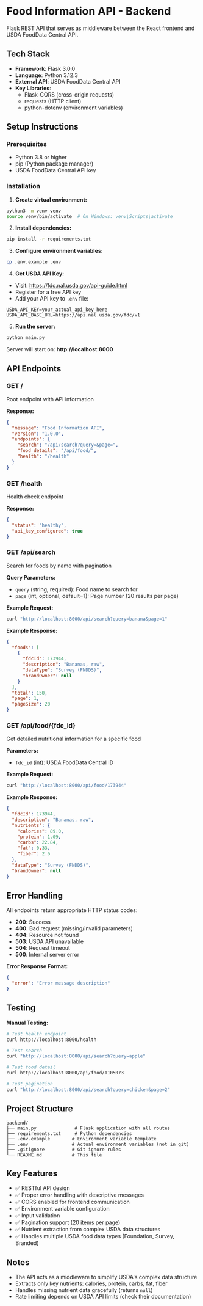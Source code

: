 # Food Information API - Backend

Flask REST API that serves as middleware between the React frontend and USDA FoodData Central API.

## Tech Stack

- **Framework**: Flask 3.0.0
- **Language**: Python 3.12.3
- **External API**: USDA FoodData Central API
- **Key Libraries**:
  - Flask-CORS (cross-origin requests)
  - requests (HTTP client)
  - python-dotenv (environment variables)

## Setup Instructions

### Prerequisites

- Python 3.8 or higher
- pip (Python package manager)
- USDA FoodData Central API key

### Installation

1. **Create virtual environment:**

```bash
python3 -m venv venv
source venv/bin/activate  # On Windows: venv\Scripts\activate
```

2. **Install dependencies:**

```bash
pip install -r requirements.txt
```

3. **Configure environment variables:**

```bash
cp .env.example .env
```

4. **Get USDA API Key:**

- Visit: https://fdc.nal.usda.gov/api-guide.html
- Register for a free API key
- Add your API key to `.env` file:

```
USDA_API_KEY=your_actual_api_key_here
USDA_API_BASE_URL=https://api.nal.usda.gov/fdc/v1
```

5. **Run the server:**

```bash
python main.py
```

Server will start on: **http://localhost:8000**

## API Endpoints

### GET /

Root endpoint with API information

**Response:**

```json
{
  "message": "Food Information API",
  "version": "1.0.0",
  "endpoints": {
    "search": "/api/search?query=&page=",
    "food_details": "/api/food/",
    "health": "/health"
  }
}
```

### GET /health

Health check endpoint

**Response:**

```json
{
  "status": "healthy",
  "api_key_configured": true
}
```

### GET /api/search

Search for foods by name with pagination

**Query Parameters:**

- `query` (string, required): Food name to search for
- `page` (int, optional, default=1): Page number (20 results per page)

**Example Request:**

```bash
curl "http://localhost:8000/api/search?query=banana&page=1"
```

**Example Response:**

```json
{
  "foods": [
    {
      "fdcId": 173944,
      "description": "Bananas, raw",
      "dataType": "Survey (FNDDS)",
      "brandOwner": null
    }
  ],
  "total": 150,
  "page": 1,
  "pageSize": 20
}
```

### GET /api/food/{fdc_id}

Get detailed nutritional information for a specific food

**Parameters:**

- `fdc_id` (int): USDA FoodData Central ID

**Example Request:**

```bash
curl "http://localhost:8000/api/food/173944"
```

**Example Response:**

```json
{
  "fdcId": 173944,
  "description": "Bananas, raw",
  "nutrients": {
    "calories": 89.0,
    "protein": 1.09,
    "carbs": 22.84,
    "fat": 0.33,
    "fiber": 2.6
  },
  "dataType": "Survey (FNDDS)",
  "brandOwner": null
}
```

## Error Handling

All endpoints return appropriate HTTP status codes:

- **200**: Success
- **400**: Bad request (missing/invalid parameters)
- **404**: Resource not found
- **503**: USDA API unavailable
- **504**: Request timeout
- **500**: Internal server error

**Error Response Format:**

```json
{
  "error": "Error message description"
}
```

## Testing

**Manual Testing:**

```bash
# Test health endpoint
curl http://localhost:8000/health

# Test search
curl "http://localhost:8000/api/search?query=apple"

# Test food detail
curl http://localhost:8000/api/food/1105073

# Test pagination
curl "http://localhost:8000/api/search?query=chicken&page=2"
```

## Project Structure

```
backend/
├── main.py              # Flask application with all routes
├── requirements.txt     # Python dependencies
├── .env.example        # Environment variable template
├── .env                # Actual environment variables (not in git)
├── .gitignore          # Git ignore rules
└── README.md           # This file
```

## Key Features

- ✅ RESTful API design
- ✅ Proper error handling with descriptive messages
- ✅ CORS enabled for frontend communication
- ✅ Environment variable configuration
- ✅ Input validation
- ✅ Pagination support (20 items per page)
- ✅ Nutrient extraction from complex USDA data structures
- ✅ Handles multiple USDA food data types (Foundation, Survey, Branded)

## Notes

- The API acts as a middleware to simplify USDA's complex data structure
- Extracts only key nutrients: calories, protein, carbs, fat, fiber
- Handles missing nutrient data gracefully (returns `null`)
- Rate limiting depends on USDA API limits (check their documentation)
